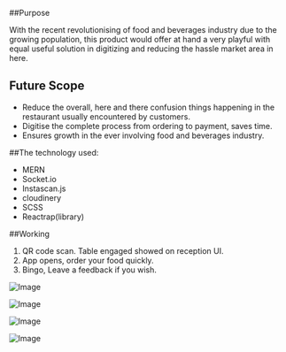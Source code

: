
##Purpose

With the recent revolutionising of food and beverages industry due to the growing population, 
this product would offer at hand a very playful with equal useful solution in digitizing and reducing the hassle market area in here.

## Future Scope
- Reduce the overall, here and there confusion things happening in the restaurant usually encountered by customers.
- Digitise the complete process from ordering to payment, saves time.
- Ensures growth in the ever involving food and beverages industry.

##The technology used:

- MERN 
- Socket.io 
- Instascan.js 
- cloudinery
- SCSS
- Reactrap(library)

##Working

1. QR code scan. Table engaged showed on reception UI. 
2. App opens, order your food quickly.
3. Bingo, Leave a feedback if you wish.


![Image](https://github.com/techquee/waiterly/blob/master/client/images/image%20(2).png)

![Image](https://github.com/techquee/waiterly/blob/master/client/images/image%20(1).png)

![Image](https://github.com/techquee/waiterly/blob/master/client/images/image%20(3).png)

![Image](https://github.com/techquee/waiterly/blob/master/client/images/image.png)
